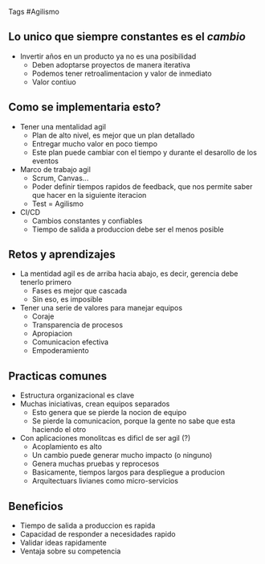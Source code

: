 Tags #Agilismo 
## Lo unico que siempre constantes es el ***cambio***

- Invertir años en un producto ya no es una posibilidad
	- Deben adoptarse proyectos de manera iterativa
	- Podemos tener retroalimentacion y valor de inmediato
	- Valor contiuo

## Como se implementaria esto?

- Tener una mentalidad agil
	- Plan de alto nivel, es mejor que un plan detallado 
	- Entregar mucho valor en poco tiempo
	- Este plan puede cambiar con el tiempo y durante el desarollo de los eventos 
- Marco de trabajo agil
	- Scrum, Canvas...
	- Poder definir tiempos rapidos de feedback, que nos permite saber que hacer en la siguiente iteracion
	- Test = Agilismo
- CI/CD
	- Cambios constantes y confiables
	- Tiempo de salida a produccion debe ser el menos posible

## Retos y aprendizajes

- La mentidad agil es de arriba hacia abajo, es decir, gerencia debe tenerlo primero
	- Fases es mejor que cascada
	- Sin eso, es imposible
- Tener una serie de valores para manejar equipos 
	- Coraje
	- Transparencia de procesos
	- Apropiacion
	- Comunicacion efectiva
	- Empoderamiento

## Practicas comunes

- Estructura organizacional es clave 
- Muchas iniciativas, crean equipos separados
	- Esto genera que se pierde la nocion de equipo
	- Se pierde la comunicacion, porque la gente no sabe que esta haciendo el otro
- Con aplicaciones monolitcas es dificl de ser agil (?)
	- Acoplamiento es alto
	- Un cambio puede generar mucho impacto (o ninguno)
	- Genera muchas pruebas y reprocesos
	- Basicamente, tiempos largos para despliegue a producion
	- Arquitectuars livianes como micro-servicios

## Beneficios

- Tiempo de salida a produccion es rapida
- Capacidad de responder a necesidades rapido
- Validar ideas rapidamente
- Ventaja sobre su competencia
